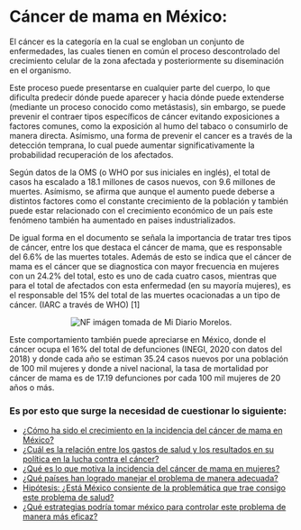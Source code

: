 # Cáncer de mama en México: 

El cáncer es la categoría en la cual se engloban un conjunto de enfermedades, las cuales tienen en común el proceso descontrolado del crecimiento celular de la zona afectada y posteriormente su diseminación en el organismo. 

Este proceso puede presentarse en cualquier parte del cuerpo, lo que dificulta predecir dónde puede aparecer y hacia dónde puede extenderse (mediante un proceso conocido como metástasis), sin embargo, se puede prevenir el contraer tipos específicos de cáncer evitando exposiciones a factores comunes, como la exposición al humo del tabaco o consumirlo de manera directa. Asímismo, una forma de prevenir el cancer es a través de la detección temprana, lo cual puede aumentar significativamente la probabilidad recuperación de los afectados.

Según datos de la OMS (o WHO por sus iniciales en inglés), el total de casos ha escalado a 18.1 millones de casos nuevos, con 9.6 millones de muertes. Asímismo, se afirma que aunque el aumento puede deberse a distintos factores como el constante crecimiento de la población y también puede estar relacionado con el crecimiento económico de un país este fenómeno también ha aumentado en paises industrializados. 

De igual forma en el documento se señala la importancia de tratar tres tipos de cáncer, entre los que destaca el cáncer de mama, que es responsable del 6.6% de las muertes totales. Además de esto se indica que el cáncer de mama es el cáncer que se diagnostica con mayor frecuencia en mujeres con un 24.2% del total, esto es uno de cada cuatro casos, mientras que para el total de afectados con esta enfermedad (en su mayoría mujeres), es el responsable del 15% del total de las muertes ocacionadas a un tipo de cáncer. (IARC a través de WHO) [1]

<p align="center">
  <img src="/img/imágenes/portada.jpg" "imagen_tomada_de_Mi_Diario_Morelos" "imagen_tomada_de_Mi_Diario_Morelos" alt="NF"/>
imágen tomada de Mi Diario Morelos.


Este comportamiento también puede apreciarse en México, donde el cáncer ocupa el 16% del total de defunciones (INEGI, 2020 con datos del 2018) y donde cada año se estiman 35.24 casos nuevos por una población de 100 mil mujeres y donde a nivel nacional, la tasa de mortalidad por cáncer de mama es de 17.19 defunciones por cada 100 mil mujeres de 20 años o más.

### Es por esto que surge la necesidad de cuestionar lo siguiente: 

- [¿Cómo ha sido el crecimiento en la incidencia del cáncer de mama en México?](pregunta_1/)
- [¿Cuál es la relación entre los gastos de salud y los resultados en su política en la lucha contra el cáncer?](pregunta_2/)
- [¿Qué es lo que motiva la incidencia del cáncer de mama en mujeres?](pregunta_3/)
- [¿Qué países han logrado manejar el problema de manera adecuada?](pregunta_4/)
- [Hipótesis: ¿Está México consiente de la problemática que trae consigo este problema de salud?](pregunta_5/)
- [¿Qué estrategias podría tomar méxico para controlar este problema de manera más eficaz?](pregunta_6/)
